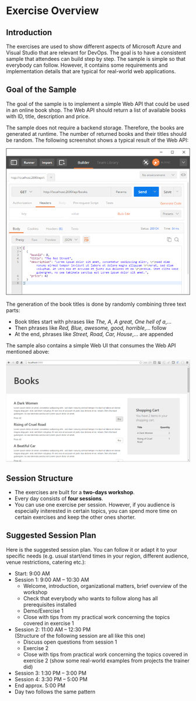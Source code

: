 # Exercise Overview


## Introduction

The exercises are used to show different aspects of Microsoft Azure and Visual Studio that are relevant for DevOps. The goal is to have a consistent sample that attendees can build step by step. The sample is simple so that everybody can follow. However, it contains some requirements and implementation details that are typical for real-world web applications.


## Goal of the Sample

The goal of the sample is to implement a simple Web API that could be used in an online book shop. The Web API should return a list of available books with ID, title, description and price.

The sample does not require a backend storage. Therefore, the books are generated at runtime. The number of returned books and their titles should be random. The following screenshot shows a typical result of the Web API:

![Web API result](img/postman.png)

The generation of the book titles is done by randomly combining three text parts:

* Book titles start with phrases like *The, A, A great, One hell of a*,...
* Then phrases like *Red, Blue, awesome, good, horrible*,... follow
* At the end, phrases like *Street, Road, Car, House*,... are appended

The sample also contains a simple Web UI that consumes the Web API mentioned above:

![Web UI](img/angular-web-ui.png)


## Session Structure

* The exercises are built for a **two-days workshop**.
* Every day consists of **four sessions**.
* You can use one exercise per session. However, if you audience is especially initerested in certain topics, you can spend more time on certain exercises and keep the other ones shorter.

## Suggested Session Plan

Here is the suggested session plan. You can follow it or adapt it to your specific needs (e.g. usual start/end times in your region, different audience, venue restrictions, catering etc.):

* Start: 9:00 AM
* Session 1: 9:00 AM – 10:30 AM
    * Welcome, introduction, organizational matters, brief overview of the workshop
    * Check that everybody who wants to follow along has all prerequisites installed
    * Demo/Exercise 1
    * Close with tips from my practical work concerning the topics covered in exercise 1 
* Session 2: 11:00 AM – 12:30 PM<br/>
  (Structure of the following session are all like this one)
    * Discuss open questions from session 1
    * Exercise 2
    * Close with tips from practical work concerning the topics covered in exercise 2 (show some real-world examples from projects the trainer did)
* Session 3: 1:30 PM – 3:00 PM
* Session 4: 3:30 PM – 5:00 PM
* End approx. 5:00 PM
* Day two follows the same pattern
